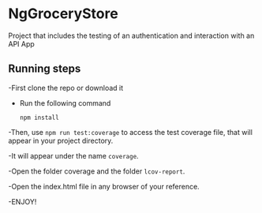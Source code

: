 # NgGroceryStore

Project that includes the testing of an authentication and interaction with an API App

## Running steps

-First clone the repo or download it

- Run the following command 
  ```
  npm install
  ```

-Then, use `npm run test:coverage` to access the test coverage file, that will appear in your project directory.

-It will appear under the name `coverage`.

-Open the folder coverage and the folder `lcov-report`.

-Open the index.html file in any browser of your reference.

-ENJOY!


